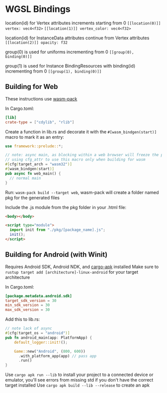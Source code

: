 # WGSL Bindings

location(id) for Vertex attributes increments starting from 0
`[[location(0)]] vertex: vec4<f32>`
`[[location(1)]] vertex_color: vec4<f32>`

location(id) for InstanceData attributes continue from Vertex attributes
`[[location(2)]] opacity: f32`

group(0) is used for uniforms incrementing from 0
`[[group(0), binding(0)]]`

group(1) is used for Instance BindingResources with binding(id) incrementing from 0
`[[group(1), binding(0)]]`

## Building for Web

These instructions use [wasm-pack](https://rustwasm.github.io/wasm-pack/)

In Cargo.toml:

```toml
[lib]
crate-type = ["cdylib", "rlib"]
```

Create a function in lib.rs and decorate it with the `#[wasm_bindgen(start)]` macro to mark it as an entry:

```rust
use framework::prelude::*;

// note: async main, as blocking within a web browser will freeze the page + event loop
// using cfg_attr to use this macro only when building for wasm
#[cfg(target_arch = "wasm32")]
#[wasm_bindgen(start)]
pub async fn web_main() {
  // normal main
}
```

Run: `wasm-pack build --target web`,
wasm-pack will create a folder named pkg for the generated files

Include the .js module from the pkg folder in your .html file:

```html
<body></body>

<script type="module">
  import init from "./pkg/[package_name].js";
  init();
</script>
```

## Building for Android (with Winit)

Requires Android SDK, Android NDK, and [cargo-apk](https://crates.io/crates/cargo-apk) installed
Make sure to `rustup target add [architecture]-linux-android` for your target architecture

In Cargo.toml:

```toml
[package.metadata.android.sdk]
target_sdk_version = 30
min_sdk_version = 30
max_sdk_version = 30
```

Add this to lib.rs:

```rust
// note lack of async
#[cfg(target_os = "android")]
pub fn android_main(app: PlatformApp) {
    default_logger::init!();

    Game::new("Android", (800, 600))
      .with_platform_app(app) // pass app
      .run()
}
```

Use `cargo apk run --lib` to install your project to a connected device or emulator, you'll see errors from missing std if you don't have the correct target installed
Use `cargo apk build --lib --release` to create an apk
